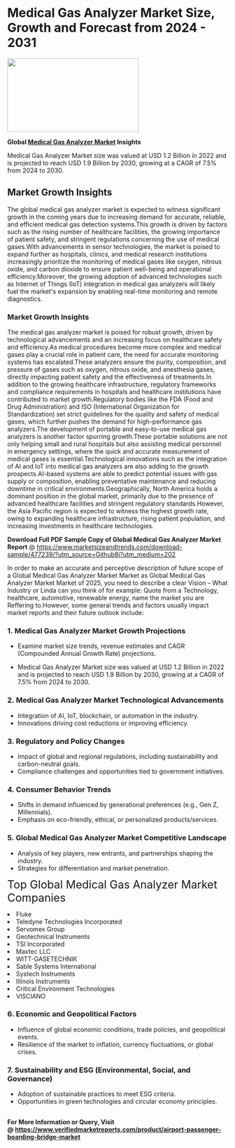 <H1>Medical Gas Analyzer Market Size, Growth and Forecast from 2024 - 2031</H1><img class="aligncenter size-medium wp-image-584254" src="https://thirdeyenews.in/wp-content/uploads/2024/09/Global-Market-Research-300x168.jpeg" alt="" width="300" height="168" /><p><strong>Global&nbsp;<a href="https://www.marketsizeandtrends.com/download-sample/477239/?utm_source=Github8j?utm_medium=202">Medical Gas Analyzer Market</a> Insights</strong></p><p>Medical Gas Analyzer Market size was valued at USD 1.2 Billion in 2022 and is projected to reach USD 1.9 Billion by 2030, growing at a CAGR of 7.5% from 2024 to 2030.</p><p><h2>Market Growth Insights</h2> The global medical gas analyzer market is expected to witness significant growth in the coming years due to increasing demand for accurate, reliable, and efficient medical gas detection systems.This growth is driven by factors such as the rising number of healthcare facilities, the growing importance of patient safety, and stringent regulations concerning the use of medical gases.With advancements in sensor technologies, the market is poised to expand further as hospitals, clinics, and medical research institutions increasingly prioritize the monitoring of medical gases like oxygen, nitrous oxide, and carbon dioxide to ensure patient well-being and operational efficiency.Moreover, the growing adoption of advanced technologies such as Internet of Things (IoT) integration in medical gas analyzers will likely fuel the market's expansion by enabling real-time monitoring and remote diagnostics.<h3>Market Growth Insights</h3> The medical gas analyzer market is poised for robust growth, driven by technological advancements and an increasing focus on healthcare safety and efficiency.As medical procedures become more complex and medical gases play a crucial role in patient care, the need for accurate monitoring systems has escalated.These analyzers ensure the purity, composition, and pressure of gases such as oxygen, nitrous oxide, and anesthesia gases, directly impacting patient safety and the effectiveness of treatments.In addition to the growing healthcare infrastructure, regulatory frameworks and compliance requirements in hospitals and healthcare institutions have contributed to market growth.Regulatory bodies like the FDA (Food and Drug Administration) and ISO (International Organization for Standardization) set strict guidelines for the quality and safety of medical gases, which further pushes the demand for high-performance gas analyzers.The development of portable and easy-to-use medical gas analyzers is another factor spurring growth.These portable solutions are not only helping small and rural hospitals but also assisting medical personnel in emergency settings, where the quick and accurate measurement of medical gases is essential.Technological innovations such as the integration of AI and IoT into medical gas analyzers are also adding to the growth prospects.AI-based systems are able to predict potential issues with gas supply or composition, enabling preventative maintenance and reducing downtime in critical environments.Geographically, North America holds a dominant position in the global market, primarily due to the presence of advanced healthcare facilities and stringent regulatory standards.However, the Asia Pacific region is expected to witness the highest growth rate, owing to expanding healthcare infrastructure, rising patient population, and increasing investments in healthcare technologies.<p><span class=""><strong>Download Full PDF Sample Copy of Global Medical Gas Analyzer Market Report</strong> @ <a href="https://www.marketsizeandtrends.com/download-sample/477239/?utm_source=Github8j?utm_medium=202" target="_blank">https://www.marketsizeandtrends.com/download-sample/477239/?utm_source=Github8j?utm_medium=202</a></span></p><p>In order to make an accurate and perceptive description of future scope of a Global&nbsp;Medical Gas Analyzer Market Market as Global&nbsp;Medical Gas Analyzer Market Market of 2025, you need to describe a clear Vision &ndash; What Industry or Linda can you think of for example: Quote from a Technology, healthcare, automotive, renewable energy, name the market you are Reffering to.However, some general trends and factors usually impact market reports and their future outlook include:</p><h3>1.&nbsp;<strong>Medical Gas Analyzer Market Growth Projections</strong></h3><ul><li>Examine market size trends, revenue estimates and CAGR (Compounded Annual Growth Rate) projections.</li><li><p>Medical Gas Analyzer Market size was valued at USD 1.2 Billion in 2022 and is projected to reach USD 1.9 Billion by 2030, growing at a CAGR of 7.5% from 2024 to 2030.</p></li></ul><h3>2.&nbsp;<strong>Medical Gas Analyzer Market Technological Advancements</strong></h3><ul><li>Integration of AI, IoT, blockchain, or automation in the industry.</li><li>Innovations driving cost reductions or improving efficiency.</li></ul><h3>3.&nbsp;<strong>Regulatory and Policy Changes</strong></h3><ul><li>Impact of global and regional regulations, including sustainability and carbon-neutral goals.</li><li>Compliance challenges and opportunities tied to government initiatives.</li></ul><h3>4.&nbsp;<strong>Consumer Behavior Trends</strong></h3><ul><li>Shifts in demand influenced by generational preferences (e.g., Gen Z, Millennials).</li><li>Emphasis on eco-friendly, ethical, or personalized products/services.</li></ul><h3>5.&nbsp;<strong>Global Medical Gas Analyzer Market Competitive Landscape</strong></h3><ul><li>Analysis of key players, new entrants, and partnerships shaping the industry.</li><li>Strategies for differentiation and market penetration.</li></ul><p data-pm-slice="1 1 []"><span style="color: inherit; font-family: inherit; font-size: 25px;">Top Global Medical Gas Analyzer Market Companies</span></p><div class="" data-test-id=""><p><li>Fluke</li><li> Teledyne Technologies Incorporated</li><li> Servomex Group</li><li> Geotechnical Instruments</li><li> TSI Incorporated</li><li> Maxtec LLC</li><li> WITT-GASETECHNIK</li><li> Sable Systems International</li><li> Systech Instruments</li><li> Illinois Instruments</li><li> Critical Environment Technologies</li><li> VISCIANO</li></p></div><h3>6.&nbsp;<strong>Economic and Geopolitical Factors</strong></h3><ul><li>Influence of global economic conditions, trade policies, and geopolitical events.</li><li>Resilience of the market to inflation, currency fluctuations, or global crises.</li></ul><h3>7.&nbsp;<strong>Sustainability and ESG (Environmental, Social, and Governance)</strong></h3><ul><li>Adoption of sustainable practices to meet ESG criteria.</li><li>Opportunities in green technologies and circular economy principles.</li></ul><h2><strong style="font-size: 14px;">For More Information or Query, Visit @&nbsp;</strong><a style="background-color: #ffffff; font-size: 14px;" href="https://www.marketsizeandtrends.com/report/medical-gas-analyzer-market/" target="_blank">https://www.verifiedmarketreports.com/product/airport-passenger-boarding-bridge-market</a></h2>
